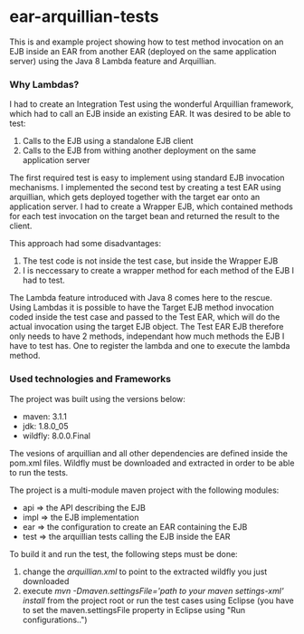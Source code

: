 ear-arquillian-tests
====================

This is and example project showing how to test method invocation on an EJB inside an EAR from another EAR (deployed on the same application server) using the Java 8 Lambda feature and Arquillian.

### Why Lambdas? ###

I had to create an Integration Test using the wonderful Arquillian framework, which had to call an EJB inside an existing EAR. It was desired to be able to test:

1. Calls to the EJB using a standalone EJB client
2. Calls to the EJB from withing another deployment on the same application server

The first required test is easy to implement using standard EJB invocation mechanisms. I implemented the second test by creating a test EAR using arquillian, which gets deployed together with the target ear onto an application server. I had to create a Wrapper EJB, which contained methods for each test invocation on the target bean and returned the result to the client. 

This approach had some disadvantages:

1. The test code is not inside the test case, but inside the Wrapper EJB
2. I is neccessary to create a wrapper method for each method of the EJB I had to test.

The Lambda feature introduced with Java 8 comes here to the rescue. Using Lambdas it is possible to have the Target EJB method invocation coded inside the test case and passed to the Test EAR, which will do the actual invocation using the target EJB object. The Test EAR EJB therefore only needs to have 2 methods, independant how much methods the EJB I have to test has. One to register the lambda and one to execute the lambda method.

### Used technologies and Frameworks ###

The project was built using the versions below:
- maven: 3.1.1
- jdk: 1.8.0_05
- wildfly: 8.0.0.Final

The vesions of arquillian and all other dependencies are defined inside the pom.xml files.
Wildfly must be downloaded and extracted in order to be able to run the tests.

The project is a multi-module maven project with the following modules:
- api => the API describing the EJB 
- impl => the EJB implementation
- ear => the configuration to create an EAR containing the EJB
- test => the arquillian tests calling the EJB inside the EAR

To build it and run the test, the following steps must be done:

1. change the _arquillian.xml_ to point to the extracted wildfly you just downloaded
2. execute _mvn -Dmaven.settingsFile='path to your maven settings-xml' install_ from the project root or run the test cases using Eclipse (you have to set the maven.settingsFile property in Eclipse using "Run configurations..")
